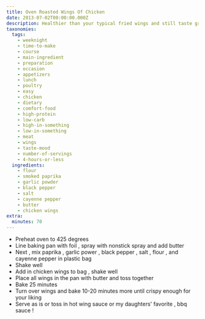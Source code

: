 ```yaml
---
title: Oven Roasted Wings Of Chicken
date: 2013-07-02T00:00:00.000Z
description: Healthier than your typical fried wings and still taste great!
taxonomies:
  tags:
    - weeknight
    - time-to-make
    - course
    - main-ingredient
    - preparation
    - occasion
    - appetizers
    - lunch
    - poultry
    - easy
    - chicken
    - dietary
    - comfort-food
    - high-protein
    - low-carb
    - high-in-something
    - low-in-something
    - meat
    - wings
    - taste-mood
    - number-of-servings
    - 4-hours-or-less
  ingredients:
    - flour
    - smoked paprika
    - garlic powder
    - black pepper
    - salt
    - cayenne pepper
    - butter
    - chicken wings
extra:
  minutes: 70
---
```

 - Preheat oven to 425 degrees
 - Line baking pan with foil , spray with nonstick spray and add butter
 - Next , mix paprika , garlic power , black pepper , salt , flour , and cayenne pepper in plastic bag
 - Shake well
 - Add in chicken wings to bag , shake well
 - Place all wings in the pan with butter and toss together
 - Bake 25 minutes
 - Turn over wings and bake 10-20 minutes more until crispy enough for your liking
 - Serve as is or toss in hot wing sauce or my daughters' favorite , bbq sauce !

